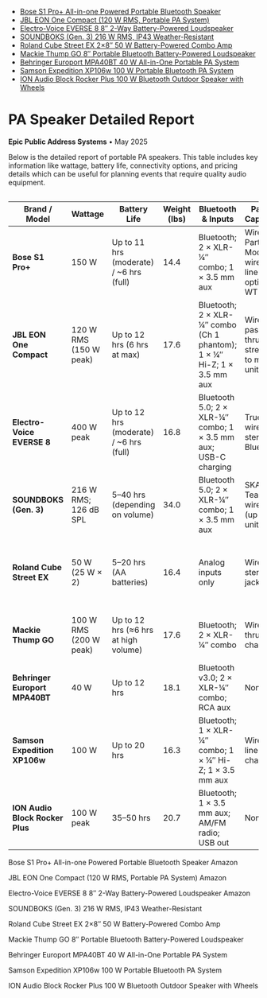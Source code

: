 - [Bose S1 Pro+ All-in-one Powered Portable Bluetooth Speaker](https://www.amazon.com/Bose-Powered-Portable-Bluetooth-Wireless/dp/B0BZWT5FRR)
- [JBL EON One Compact (120 W RMS, Portable PA System)](https://www.amazon.com/JBL-EON-ONE-Compact-Rechargeable/dp/B0DX3D3Z2H)
- [Electro-Voice EVERSE 8 8″ 2-Way Battery-Powered Loudspeaker](https://www.amazon.com/Electro-Voice-EVERSE8W-Battery-Powered-ELE/dp/B09RRTC8D6/ref=asc_df_B09RRTC8D6)
- [SOUNDBOKS (Gen. 3) 216 W RMS, IP43 Weather-Resistant](https://www.amazon.com/SOUNDBOKS-Gen-3-Bluetooth-Performance-Swappable/dp/B09MQRMDGP)
- [Roland Cube Street EX 2×8″ 50 W Battery-Powered Combo Amp](https://www.amazon.com/dp/B00JMU1RAG)
- [Mackie Thump GO 8″ Portable Bluetooth Battery-Powered Loudspeaker](https://www.amazon.com/Mackie-Portable-Bluetooth-Battery-Powered-Loudspeaker/dp/B09JKVB9R6/ref=asc_df_B09JKVB9R6)
- [Behringer Europort MPA40BT 40 W All-in-One Portable PA System](https://www.amazon.com/Behringer-MPA40BT-BEHRINGER/dp/B00EMDNLUM)
- [Samson Expedition XP106w 100 W Portable Bluetooth PA System](https://www.amazon.com/Samson-Expedition-Rechargeable-Microphone-Bluetooth/dp/B00HXE4AWK)
- [ION Audio Block Rocker Plus 100 W Bluetooth Outdoor Speaker with Wheels](https://www.amazon.com/ION-Audio-Block-Rocker-Plus/dp/B07C32XSH1)


# PA Speaker Detailed Report

**Epic Public Address Systems** • May 2025

Below is the detailed report of portable PA speakers. This table includes key information like wattage, battery life, connectivity options, and pricing details which can be useful for planning events that require quality audio equipment.

<div style="overflow-x: auto;">

| **Brand / Model**               | **Wattage**                     | **Battery Life**                                 | **Weight (lbs)** | **Bluetooth & Inputs**                                                    | **Pairing Capability**                                 | **Mic Inputs**                                  | **Outdoor Suitability**                           | **Battery Powered** | **Price (Unit)** | **Price (Pair)** | **Top Category**                             | **Limitations**                                  |
|---------------------------------|---------------------------------|--------------------------------------------------|------------------|---------------------------------------------------------------------------|--------------------------------------------------------|-------------------------------------------------|--------------------------------------------------|---------------------|------------------|------------------|-----------------------------------------------|--------------------------------------------------|
| **Bose S1 Pro+**                | 150 W                           | Up to 11 hrs (moderate) / ~6 hrs (full)           | 14.4             | Bluetooth; 2 × XLR-¼″ combo; 1 × 3.5 mm aux                                | Wireless Party Mode; wired line-out; optional WT Tx     | 2 combo mic/instrument (no phantom)            | Yes (indoor/outdoor; no weatherproof rating)     | Yes                 | \$649            | \$1,298          | Most Portable                                | Limited deep bass; high cost per output          |
| **JBL EON One Compact**         | 120 W RMS (150 W peak)         | Up to 12 hrs (6 hrs at max)                      | 17.6             | Bluetooth; 2 × XLR-¼″ combo (Ch 1 phantom); 1 × ¼″ Hi-Z; 1 × 3.5 mm aux      | Wired ¼″ pass-thru; app streaming to multiple units    | 2 mic preamps (phantom on Ch 1)                 | Yes (no weatherproof rating)                     | Yes (swappable)      | \$549            | \$1,098          | Best Mic Support                              | No true wireless stereo linking                  |
| **Electro-Voice EVERSE 8**      | 400 W peak                      | Up to 12 hrs (moderate) / ~6 hrs (full)           | 16.8             | Bluetooth 5.0; 2 × XLR-¼″ combo; 1 × 3.5 mm aux; USB-C charging           | True wireless stereo via Bluetooth                    | 2 combo with phantom; built-in DSP & FX        | Yes (IP43 weather-resistant)                     | Yes                 | \$799            | \$1,598          | Best Sound Quality; Stereo Pairing            | Premium price; app-driven settings               |
| **SOUNDBOKS (Gen. 3)**          | 216 W RMS; 126 dB SPL           | 5–40 hrs (depending on volume)                   | 34.0             | Bluetooth 5.0; 2 × XLR-¼″ combo; 1 × 3.5 mm aux                            | SKAA TeamUp wireless (up to 5 units)                  | 2 combo mic/instrument (no phantom)             | Yes (rugged plywood, splash-proof)               | Yes                 | \$999            | \$1,998          | Best Battery Life                             | Very heavy; lacks onboard EQ/FX                  |
| **Roland Cube Street EX**       | 50 W (25 W × 2)                | 5–20 hrs (AA batteries)                          | 16.4             | Analog inputs only                                                       | Wired stereo link jacks                               | 2 combo mic/instrument with COSM & reverb      | Yes (busking amp design)                        | Yes (AA batteries)   | \$599            | \$1,198          | —                                             | No Bluetooth; low volume; cable linking required |
| **Mackie Thump GO**             | 100 W RMS (200 W peak)         | Up to 12 hrs (≈6 hrs at high volume)             | 17.6             | Bluetooth; 2 × XLR-¼″ combo                                                | Wired XLR thru chaining                               | 2 combo mic/line (no phantom)                  | Yes (outdoor EQ preset)                         | Yes                 | \$349            | \$698            | —                                             | No onboard effects or phantom power              |
| **Behringer Europort MPA40BT**  | 40 W                            | Up to 12 hrs                                      | 18.1             | Bluetooth v3.0; 2 × XLR-¼″ combo; RCA aux                                  | None                                                   | 2 combo (no phantom)                           | Yes (portable design)                           | Yes                 | \$199            | \$398            | Best Value for Money                          | Limited power; no stereo linking                 |
| **Samson Expedition XP106w**    | 100 W                           | Up to 20 hrs                                      | 16.3             | Bluetooth; 1 × XLR-¼″ combo; 1 × ¼″ Hi-Z; 1 × 3.5 mm aux                   | Wired line-out chaining                               | 1 combo mic/line + handheld included           | Yes (compact design)                            | Yes                 | \$329            | \$658            | —                                             | Only one mic input; moderate volume              |
| **ION Audio Block Rocker Plus** | 100 W peak                     | 35–50 hrs                                         | 20.7             | Bluetooth; 1 × 3.5 mm aux; AM/FM radio; USB out                            | None                                                   | 1 × ¼″ mic (included)                          | Yes (wheels & handle)                           | Yes                 | \$199            | \$398            | —                                             | Bass-boosted; minimal controls; no stereo link   |

</div>
Bose S1 Pro+ All-in-one Powered Portable Bluetooth Speaker
Amazon

JBL EON One Compact (120 W RMS, Portable PA System)
Amazon

Electro-Voice EVERSE 8 8″ 2-Way Battery-Powered Loudspeaker
Amazon

SOUNDBOKS (Gen. 3) 216 W RMS, IP43 Weather-Resistant

Roland Cube Street EX 2×8″ 50 W Battery-Powered Combo Amp

Mackie Thump GO 8″ Portable Bluetooth Battery-Powered Loudspeaker

Behringer Europort MPA40BT 40 W All-in-One Portable PA System

Samson Expedition XP106w 100 W Portable Bluetooth PA System

ION Audio Block Rocker Plus 100 W Bluetooth Outdoor Speaker with Wheels
